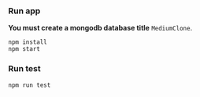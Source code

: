 ### Run app

**You must create a mongodb database title** `MediumClone`.

```
npm install
npm start
```

### Run test

```
npm run test
```